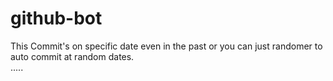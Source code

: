 # github-bot

This Commit's on specific date even in the past or you can just randomer to auto commit at random dates.
<br>
.....
